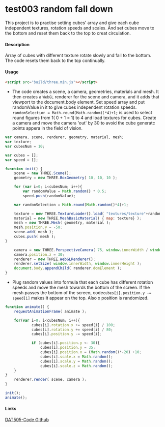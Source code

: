 test003 random fall down
========

This project is to practise setting cubes' array and give each cube independent textures, rotation speeds and scales. And set cubes move to the bottom and reset them back to the top to creat circulation.

#### Description ####
Array of cubes with different texture rotate slowly and fall to the bottom. The code resets them back to the top continually.

#### Usage ####
```html
<script src="build/three.min.js"></script>
```

* The code creates a scene, a camera, geometries, materials and mesh. It then creates a `WebGL` renderer for the scene and camera, and it adds that viewport to the document.body element. Set speed array and put randomValue in it to give cubes independent rotation speeds. `randomSelection = Math.round(Math.random()*4)+1;` is used to select round figures from 1( 0 + 1 = 1) to 4 and load textures for cubes. Create a camera and move the camera 'out' by 30 to avoid the cube generatc points appera in the field of vision.

```javascript
var camera, scene, renderer, geometry, material, mesh;
var texture;
var cubesNum = 10;

var cubes = [];
var speed = [];

function init() {
	scene = new THREE.Scene();
	geometry = new THREE.BoxGeometry( 10, 10, 10 );

	for (var i=0; i<cubesNum; i++){
		var randomValue = Math.random() * 0.5;
		speed.push(randomValue);

	var randomSelection = Math.round(Math.random()*4)+1;

	texture = new THREE.TextureLoader().load( "textures/texture"+randomSelection+".jpg" );
	material = new THREE.MeshBasicMaterial( { map: texture} );
	mesh = new THREE.Mesh( geometry, material );
	mesh.position.y = -50;
	scene.add( mesh );
	cubes.push( mesh );
}

	camera = new THREE.PerspectiveCamera( 75, window.innerWidth / window.innerHeight, 2, 1000 );
	camera.position.z = 30;
	renderer = new THREE.WebGLRenderer();
	renderer.setSize( window.innerWidth, window.innerHeight );
	document.body.appendChild( renderer.domElement );
}
```

* Plug random values into formula that each cube has different rotation speeds and move the mesh towards the bottom of the screen. If the mesh passes the bottom of the screen, code`cubes[i].position.y -= speed[i]` makes it appear on the top. Also x position is randomized.

```javascript
function animate() {
	requestAnimationFrame( animate );

	for(var i=0; i<cubesNum; i++){
			cubes[i].rotation.x += speed[i] / 100;
			cubes[i].rotation.y += speed[i] / 80;
			cubes[i].position.y -= speed[i];

			if (cubes[i].position.y <- 30){
				cubes[i].position.y = 35;
				cubes[i].position.x = (Math.random()*-20) +10;
				cubes[i].scale.x = Math.random();
				cubes[i].scale.y = Math.random();
				cubes[i].scale.z = Math.random();
	}
}
	renderer.render( scene, camera );
}

init();
animate();
```

#### Links ####
[DAT505-Code Github](https://github.com/LavaSheny/DAT505-Code.git)
